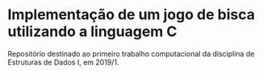 # Implementação de um jogo de bisca utilizando a linguagem C
Repositório destinado ao primeiro trabalho computacional da disciplina de Estruturas de Dados I, em 2019/1.
